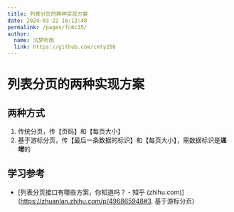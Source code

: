 ```yaml
---
title: 列表分页的两种实现方案
date: 2024-03-22 16:13:48
permalink: /pages/fc6c35/
author: 
  name: 沉梦听雨
  link: https://github.com/cmty256
---
```

# 列表分页的两种实现方案

## 两种方式

1. 传统分页，传【页码】和【每页大小】
2. 基于游标分页，传【最后一条数据的标识】和【每页大小】，需数据标识是**递增**的





## 学习参考

- [列表分页接口有哪些方案，你知道吗？ - 知乎 (zhihu.com)](https://zhuanlan.zhihu.com/p/496865948#3. 基于游标分页)